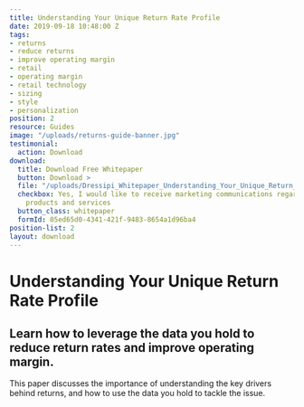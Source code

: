 ```yaml
---
title: Understanding Your Unique Return Rate Profile
date: 2019-09-18 10:48:00 Z
tags:
- returns
- reduce returns
- improve operating margin
- retail
- operating margin
- retail technology
- sizing
- style
- personalization
position: 2
resource: Guides
image: "/uploads/returns-guide-banner.jpg"
testimonial:
  action: Download
download:
  title: Download Free Whitepaper
  button: Download >
  file: "/uploads/Dressipi_Whitepaper_Understanding_Your_Unique_Return_Rate_Profile.pdf"
  checkbox: Yes, I would like to receive marketing communications regarding Dressipi
    products and services
  button_class: whitepaper
  formId: 05ed65d0-4341-421f-9483-8654a1d96ba4
position-list: 2
layout: download
---
```


# Understanding Your Unique Return Rate Profile

## Learn how to leverage the data you hold to reduce return rates and improve operating margin.

This paper discusses the importance of understanding the key drivers behind returns, and how to use the data you hold to tackle the issue.

